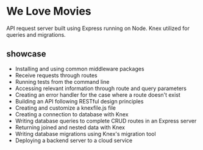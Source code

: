 # We Love Movies
API request server built using Express running on Node. Knex utilized for queries and migrations.

## showcase

- Installing and using common middleware packages
- Receive requests through routes
- Running tests from the command line
- Accessing relevant information through route and query parameters
- Creating an error handler for the case where a route doesn't exist
- Building an API following RESTful design principles
- Creating and customize a knexfile.js file
- Creating a connection to database with Knex
- Writing database queries to complete CRUD routes in an Express server
- Returning joined and nested data with Knex
- Writing database migrations using Knex's migration tool
- Deploying a backend server to a cloud service
